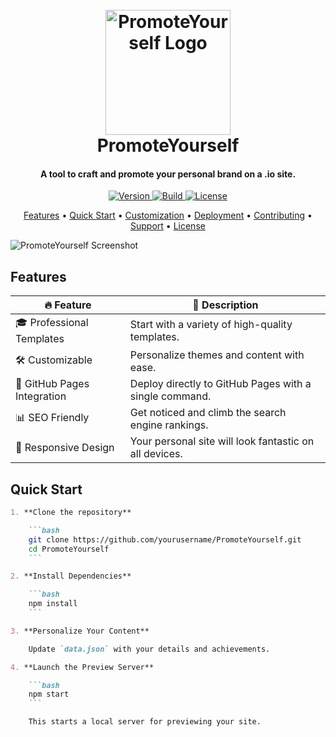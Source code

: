 <h1 align="center">
  <br>
  <a href="https://github.com/yourusername/PromoteYourself"><img src="https://example.com/logo.png" alt="PromoteYourself Logo" width="200"></a>
  <br>
  PromoteYourself
  <br>
</h1>

<h4 align="center">A tool to craft and promote your personal brand on a .io site.</h4>

<p align="center">
  <a href="https://github.com/yourusername/PromoteYourself/releases">
    <img src="https://img.shields.io/badge/version-1.0.0-blue.svg" alt="Version">
  </a>
  <a href="https://github.com/yourusername/PromoteYourself/actions">
    <img src="https://img.shields.io/badge/build-passing-brightgreen.svg" alt="Build">
  </a>
  <a href="https://github.com/yourusername/PromoteYourself/blob/main/LICENSE">
    <img src="https://img.shields.io/badge/license-MIT-green.svg" alt="License">
  </a>
</p>

<p align="center">
  <a href="#features">Features</a> •
  <a href="#quick-start">Quick Start</a> •
  <a href="#customization">Customization</a> •
  <a href="#deployment">Deployment</a> •
  <a href="#contributing">Contributing</a> •
  <a href="#support">Support</a> •
  <a href="#license">License</a>
</p>

![PromoteYourself Screenshot](https://example.com/screenshot.png)

## Features

| 🔥 **Feature** | 📝 **Description** |
| -------------- | ------------------- |
| 🎓 Professional Templates | Start with a variety of high-quality templates. |
| 🛠 Customizable | Personalize themes and content with ease. |
| 🚀 GitHub Pages Integration | Deploy directly to GitHub Pages with a single command. |
| 📊 SEO Friendly | Get noticed and climb the search engine rankings. |
| 📱 Responsive Design | Your personal site will look fantastic on all devices. |

## Quick Start

```markdown
1. **Clone the repository**

    ```bash
    git clone https://github.com/yourusername/PromoteYourself.git
    cd PromoteYourself
    ```

2. **Install Dependencies**

    ```bash
    npm install
    ```

3. **Personalize Your Content**

    Update `data.json` with your details and achievements.

4. **Launch the Preview Server**

    ```bash
    npm start
    ```

    This starts a local server for previewing your site.
